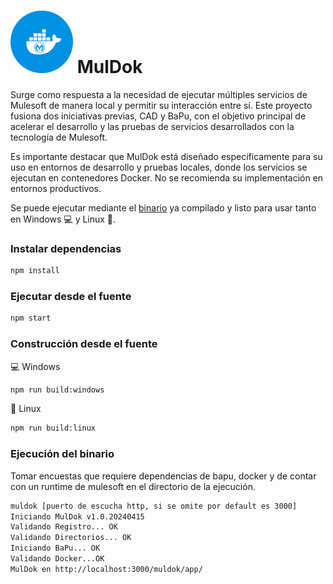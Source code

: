 # <img src="https://github.com/bernardosegura/muldok/blob/master/src/muldok.png" alt="Logo" style="width: 100px; height: 100px;" /> MulDok

Surge como respuesta a la necesidad de ejecutar múltiples servicios de Mulesoft de manera local y permitir su interacción entre sí. Este proyecto fusiona dos iniciativas previas, CAD y BaPu, con el objetivo principal de acelerar el desarrollo y las pruebas de servicios desarrollados con la tecnología de Mulesoft.

Es importante destacar que MulDok está diseñado específicamente para su uso en entornos de desarrollo y pruebas locales, donde los servicios se ejecutan en contenedores Docker. No se recomienda su implementación en entornos productivos.

Se puede ejecutar mediante el [binario](https://github.com/bernardosegura/muldok/tree/master/release) ya compilado y listo para usar tanto en Windows 💻 y Linux 🐧.

### Instalar dependencias
```bash
npm install
```
### Ejecutar desde el fuente
```bash
npm start
```
### Construcción desde el fuente
💻 Windows
```bash 
npm run build:windows
```
🐧 Linux
```bash 
npm run build:linux
```
### Ejecución del binario
Tomar encuestas que requiere dependencias de bapu, docker y de contar con un runtime de mulesoft en el directorio de la ejecución.
```bash
muldok [puerto de escucha http, si se omite por default es 3000]
Iniciando MulDok v1.0.20240415
Validando Registro... OK
Validando Directorios... OK
Iniciando BaPu... OK
Validando Docker...OK
MulDok en http://localhost:3000/muldok/app/
```
